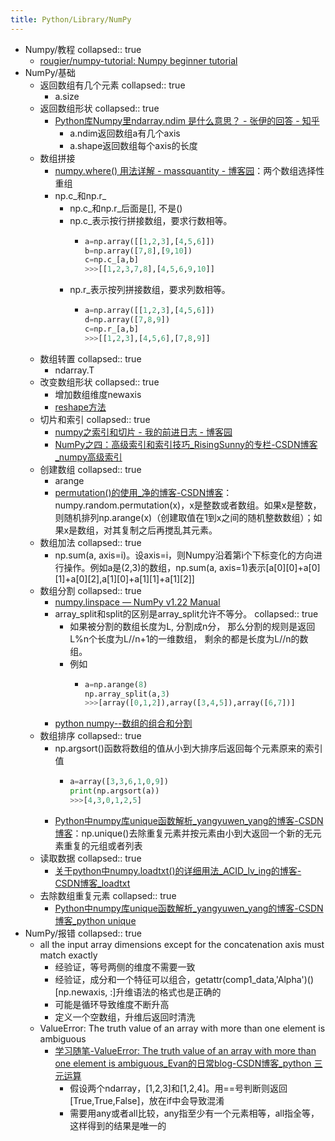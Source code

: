 ```yaml
---
title: Python/Library/NumPy
---
```


- Numpy/教程
  collapsed:: true
	- [rougier/numpy-tutorial: Numpy beginner tutorial](https://github.com/rougier/numpy-tutorial)
- NumPy/基础
	- 返回数组有几个元素
	  collapsed:: true
		- a.size
	- 返回数组形状
	  collapsed:: true
		- [Python库Numpy里ndarray.ndim 是什么意思？ - 张伊的回答 - 知乎](https://www.zhihu.com/question/64894713/answer/228169291)
			- a.ndim返回数组a有几个axis
			- a.shape返回数组每个axis的长度
	- 数组拼接
		- [numpy.where() 用法详解 - massquantity - 博客园](https://www.cnblogs.com/massquantity/p/8908859.html)：两个数组选择性重组
		- np.c_和np.r_
			- np.c_和np.r_后面是[], 不是()
			- np.c_表示按行拼接数组，要求行数相等。
				- ``` python
				  a=np.array([[1,2,3],[4,5,6]])
				  b=np.array([7,8],[9,10])
				  c=np.c_[a,b]
				  >>>[[1,2,3,7,8],[4,5,6,9,10]]
				  
				  ```
			- np.r_表示按列拼接数组，要求列数相等。
				- ``` python
				  a=np.array([[1,2,3],[4,5,6]])
				  d=np.array([7,8,9])
				  c=np.r_[a,b]
				  >>>[[1,2,3],[4,5,6],[7,8,9]]
				  
				  ```
	- 数组转置
	  collapsed:: true
		- ndarray.T
	- 改变数组形状
	  collapsed:: true
		- 增加数组维度newaxis
		- [reshape方法](https://www.jianshu.com/p/fc2fe026f002)
	- 切片和索引
	  collapsed:: true
		- [numpy之索引和切片 - 我的前进日志 - 博客园](https://www.cnblogs.com/sunshinewang/p/6882031.html)
		- [NumPy之四：高级索引和索引技巧_RisingSunny的专栏-CSDN博客_numpy高级索引](https://blog.csdn.net/wangwenzhi276/article/details/53436694)
	- 创建数组
	  collapsed:: true
		- arange
		- [permutation()的使用_净的博客-CSDN博客](https://blog.csdn.net/yangsong95/article/details/82502812)：numpy.random.permutation(x)，x是整数或者数组。如果x是整数，则随机排列np.arange(x)（创建取值在1到x之间的随机整数数组）；如果x是数组，对其复制之后再搅乱其元素。
	- 数组加法
	  collapsed:: true
		- np.sum(a, axis=i)。设axis=i，则Numpy沿着第i个下标变化的方向进行操作。例如a是(2,3)的数组，np.sum(a, axis=1)表示[a[0][0]+a[0][1]+a[0][2],a[1][0]+a[1][1]+a[1][2]]
	- 数组分割
	  collapsed:: true
		- [numpy.linspace — NumPy v1.22 Manual](https://numpy.org/doc/stable/reference/generated/numpy.linspace.html?highlight=linspace#numpy.linspace)
		- array_split和split的区别是array_split允许不等分。
		  collapsed:: true
			- 如果被分割的数组长度为L, 分割成n分， 那么分割的规则是返回L%n个长度为L//n+1的一维数组， 剩余的都是长度为L//n的数组。
			- 例如
				- ``` python
				  a=np.arange(8)
				  np.array_split(a,3)
				  >>>[array([0,1,2]),array([3,4,5]),array([6,7])]
				  
				  ```
		- [python numpy--数组的组合和分割](http://t.csdn.cn/E0Ugn)
	- 数组排序
	  collapsed:: true
		- np.argsort()函数将数组的值从小到大排序后返回每个元素原来的索引值
			- ``` python
			  a=array([3,3,6,1,0,9])
			  print(np.argsort(a))
			  >>>[4,3,0,1,2,5]
			  
			  ```
		- [Python中numpy库unique函数解析_yangyuwen_yang的博客-CSDN博客](https://blog.csdn.net/yangyuwen_yang/article/details/79193770)：np.unique()去除重复元素并按元素由小到大返回一个新的无元素重复的元组或者列表
	- 读取数据
	  collapsed:: true
		- [关于python中numpy.loadtxt()的详细用法_ACID_lv_ing的博客-CSDN博客_loadtxt](https://blog.csdn.net/ACID_lv_ing/article/details/87092714)
	- 去除数组重复元素
	  collapsed:: true
		- [Python中numpy库unique函数解析_yangyuwen_yang的博客-CSDN博客_python unique](https://blog.csdn.net/yangyuwen_yang/article/details/79193770)
- NumPy/报错
  collapsed:: true
	- all the input array dimensions except for the concatenation axis must match exactly
		- 经验证，等号两侧的维度不需要一致
		- 经验证，成分和一个特征可以组合，getattr(comp1_data,'Alpha')()[np.newaxis, :]升维语法的格式也是正确的
		- 可能是循环导致维度不断升高
		- 定义一个空数组，升维后返回时清洗
	- ValueError: The truth value of an array with more than one element is ambiguous
		- [学习随笔-ValueError: The truth value of an array with more than one element is ambiguous_Evan的日常blog-CSDN博客_python 三元运算](https://blog.csdn.net/sinat_33563325/article/details/79868109)
			- 假设两个ndarray，[1,2,3]和[1,2,4]。用==号判断则返回[True,True,False]，放在if中会导致混淆
			- 需要用any或者all比较，any指至少有一个元素相等，all指全等，这样得到的结果是唯一的